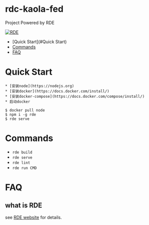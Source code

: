 rdc-kaola-fed
====

Project Powered by RDE

[![RDE](https://img.shields.io/badge/cli-oclif-brightgreen.svg)](https://github.com/kaola-fed/RDE)

* [Quick Start](#Quick Start)
* [Commands](#Commands)
* [FAQ](#FAQ)

# Quick Start
<!-- usage -->
```sh-session
* [安装node](https://nodejs.org)
* [安装docker](https://docs.docker.com/install/)
* [安装docker-compose](https://docs.docker.com/compose/install/)
* 启动docker

$ docker pull node
$ npm i -g rde
$ rde serve
```

# Commands
<!-- commands -->
* `rde build`
* `rde serve`
* `rde lint`
* `rde run CMD`

# FAQ
<!-- faq -->
## what is RDE
see [RDE website](https://github.com/kaola-fed/RDE) for details.
